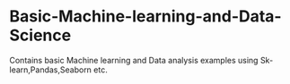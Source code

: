 # Basic-Machine-learning-and-Data-Science
Contains basic Machine learning and Data analysis examples using Sk-learn,Pandas,Seaborn etc. 
